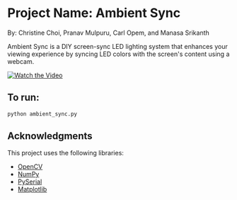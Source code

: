 # Project Name: Ambient Sync
By: Christine Choi, Pranav Mulpuru, Carl Opem, and Manasa Srikanth 

Ambient Sync is a DIY screen-sync LED lighting system that enhances your viewing experience by syncing LED colors with the screen's content using a webcam.

[![Watch the Video](https://img.youtube.com/vi/106Q3_Gbaaw/hqdefault.jpg)](https://www.youtube.com/watch?v=106Q3_Gbaaw&ab_channel=PranavMulpuru)


## To run:
```python
python ambient_sync.py
```
## Acknowledgments

This project uses the following libraries:

- [OpenCV](https://opencv.org/) 
- [NumPy](https://numpy.org/) 
- [PySerial](https://pyserial.readthedocs.io/) 
- [Matplotlib](https://matplotlib.org/) 
